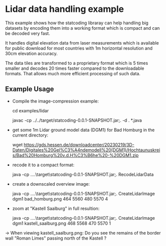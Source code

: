 Lidar data handling example
===========================

This example shows how the statcoding libraray can help handling big datasets
by encoding them into a working format which is compact and can be decoded very fast.

It handles digital elevation data from laser measurements which is available
for public download for most countries with 1m horizontal resolution and
30cm elevation accuracy.

The data tiles are transformed to a proprietary format which is
5 times smaller and decodes 20 times faster compared to the downloadable
formats. That allows much more efficient processing of such data.


Example Usage
-------------

 - Compile the image-compression example:

   cd examples/lidar

   javac -cp ../../target/statcoding-0.0.1-SNAPSHOT.jar;. -d . *.java
 

 - get some 1m Lidar ground model data (DGM1) for Bad Homburg in the current directory:

   wget https://gds.hessen.de/downloadcenter/20230219/3D-Daten/Digitales%20Gel%C3%A4ndemodell%20(DGM1)/Hochtaunuskreis/Bad%20Homburg%20v.d.H%C3%B6he%20-%20DGM1.zip
   

 - recode it to a compact format:

   java -cp ..\..\target\statcoding-0.0.1-SNAPSHOT.jar;. RecodeLidarData


 - create a downscaled overview image:

   java -cp ..\..\target\statcoding-0.0.1-SNAPSHOT.jar;. CreateLidarImage dgm1 bad_homburg.png 464 5560 480 5570 4


 - zoom at "Kastell Saalburg" in full resultion:

   java -cp ..\..\target\statcoding-0.0.1-SNAPSHOT.jar;. CreateLidarImage dgm1 kastell_saalburg.png 468 5568 470 5570 1


  -> When viewing kastell_saalburg.png: Do you see the remains of the border wall "Roman Limes" passing north of the Kastell ?
